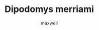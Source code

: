 ---
layout: post
author: maxwell
title: Dipodomys merriami
description: 
tags: []
image: 
  feature: 
  credit: 
  creditlink: 
permalink: dipodomys-merriami
---